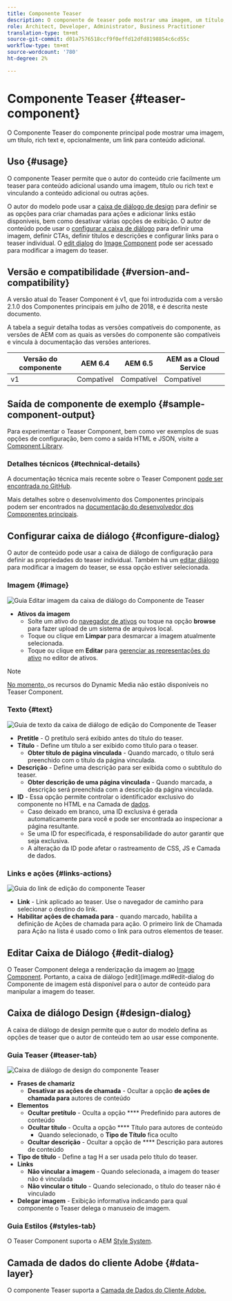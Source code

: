 ```yaml
---
title: Componente Teaser
description: O componente de teaser pode mostrar uma imagem, um título, rich text e, opcionalmente, vincular a conteúdo adicional.
role: Architect, Developer, Administrator, Business Practitioner
translation-type: tm+mt
source-git-commit: d01a7576518ccf9f0effd12dfd8198854c6cd55c
workflow-type: tm+mt
source-wordcount: '780'
ht-degree: 2%

---
```



# Componente Teaser {#teaser-component}

O Componente Teaser do componente principal pode mostrar uma imagem, um título, rich text e, opcionalmente, um link para conteúdo adicional.

## Uso {#usage}

O componente Teaser permite que o autor do conteúdo crie facilmente um teaser para conteúdo adicional usando uma imagem, título ou rich text e vinculando a conteúdo adicional ou outras ações.

O autor do modelo pode usar a [caixa de diálogo de design](#design-dialog) para definir se as opções para criar chamadas para ações e adicionar links estão disponíveis, bem como desativar várias opções de exibição. O autor de conteúdo pode usar o [configurar a caixa de diálogo](#configure-dialog) para definir uma imagem, definir CTAs, definir títulos e descrições e configurar links para o teaser individual. O [edit dialog](image.md#edit-dialog) do [Image Component](image.md) pode ser acessado para modificar a imagem do teaser.

## Versão e compatibilidade {#version-and-compatibility}

A versão atual do Teaser Component é v1, que foi introduzida com a versão 2.1.0 dos Componentes principais em julho de 2018, e é descrita neste documento.

A tabela a seguir detalha todas as versões compatíveis do componente, as versões de AEM com as quais as versões do componente são compatíveis e vincula à documentação das versões anteriores.

| Versão do componente | AEM 6.4 | AEM 6.5 | AEM as a Cloud Service |
|---|---|---|---|
| v1 | Compatível | Compatível | Compatível |

## Saída de componente de exemplo {#sample-component-output}

Para experimentar o Teaser Component, bem como ver exemplos de suas opções de configuração, bem como a saída HTML e JSON, visite a [Component Library](https://adobe.com/go/aem_cmp_library_teaser).

### Detalhes técnicos {#technical-details}

A documentação técnica mais recente sobre o Teaser Component [pode ser encontrada no GitHub](https://adobe.com/go/aem_cmp_tech_teaser_v1).

Mais detalhes sobre o desenvolvimento dos Componentes principais podem ser encontrados na [documentação do desenvolvedor dos Componentes principais](/help/developing/overview.md).

## Configurar caixa de diálogo {#configure-dialog}

O autor de conteúdo pode usar a caixa de diálogo de configuração para definir as propriedades do teaser individual. Também há um [editar diálogo](#edit-dialog) para modificar a imagem do teaser, se essa opção estiver selecionada.

### Imagem {#image}

![Guia Editar imagem da caixa de diálogo do Componente de Teaser](/help/assets/teaser-edit-image.png)

* **Ativos da imagem**
   * Solte um ativo do [navegador de ativos](https://docs.adobe.com/content/help/en/experience-manager-cloud-service/sites/authoring/fundamentals/environment-tools.html) ou toque na opção **browse** para fazer upload de um sistema de arquivos local.
   * Toque ou clique em **Limpar** para desmarcar a imagem atualmente selecionada.
   * Toque ou clique em **Editar** para [gerenciar as representações do ativo](https://docs.adobe.com/content/help/en/experience-manager-cloud-service/assets/manage/manage-digital-assets.html) no editor de ativos.

>[!NOTE]
>
>[No momento, ](image.md#dynamic-media) os recursos do Dynamic Media não estão disponíveis no Teaser Component.

### Texto {#text}

![Guia de texto da caixa de diálogo de edição do Componente de Teaser](/help/assets/teaser-edit-text.png)

* **Pretitle**  - O pretítulo será exibido antes do título do teaser.
* **Título**  - Define um título a ser exibido como título para o teaser.
   * **Obter título de página vinculada**  - Quando marcado, o título será preenchido com o título da página vinculada.
* **Descrição**  - Define uma descrição para ser exibida como o subtítulo do teaser.
   * **Obter descrição de uma página vinculada**  - Quando marcada, a descrição será preenchida com a descrição da página vinculada.
* **ID**  - Essa opção permite controlar o identificador exclusivo do componente no HTML e na Camada de  [dados](/help/developing/data-layer/overview.md).
   * Caso deixado em branco, uma ID exclusiva é gerada automaticamente para você e pode ser encontrada ao inspecionar a página resultante.
   * Se uma ID for especificada, é responsabilidade do autor garantir que seja exclusiva.
   * A alteração da ID pode afetar o rastreamento de CSS, JS e Camada de dados.

### Links e ações {#links-actions}

![Guia do link de edição do componente Teaser](/help/assets/teaser-edit-link.png)

* **Link**  - Link aplicado ao teaser. Use o navegador de caminho para selecionar o destino do link.
* **Habilitar ações de chamada para**  - quando marcado, habilita a definição de Ações de chamada para ação. O primeiro link de Chamada para Ação na lista é usado como o link para outros elementos de teaser.

## Editar Caixa de Diálogo {#edit-dialog}

O Teaser Component delega a renderização da imagem ao [Image Component](image.md). Portanto, a caixa de diálogo [edit](image.md#edit-dialog do Componente de imagem está disponível para o autor de conteúdo para manipular a imagem do teaser.

## Caixa de diálogo Design {#design-dialog}

A caixa de diálogo de design permite que o autor do modelo defina as opções de teaser que o autor de conteúdo tem ao usar esse componente.

### Guia Teaser {#teaser-tab}

![Caixa de diálogo de design do componente Teaser](/help/assets/teaser-design.png)

* **Frases de chamariz**
   * **Desativar as ações de chamada**  - Ocultar a opção  **de ações de chamada para** autores de conteúdo
* **Elementos**
   * **Ocultar pretítulo**  - Oculta a opção  **** Predefinido para autores de conteúdo
   * **Ocultar título**  - Oculta a opção  **** Título para autores de conteúdo
      * Quando selecionado, o **Tipo de Título** fica oculto
   * **Ocultar descrição**  - Ocultar a opção de  **** Descrição para autores de conteúdo
* **Tipo de título**  - Define a tag H a ser usada pelo título do teaser.
* **Links**
   * **Não vincular a imagem**  - Quando selecionada, a imagem do teaser não é vinculada
   * **Não vincular o título**  - Quando selecionado, o título do teaser não é vinculado
* **Delegar imagem**  - Exibição informativa indicando para qual componente o Teaser delega o manuseio de imagem.

### Guia Estilos {#styles-tab}

O Teaser Component suporta o AEM [Style System](/help/get-started/authoring.md#component-styling).

## Camada de dados do cliente Adobe {#data-layer}

O componente Teaser suporta a [Camada de Dados do Cliente Adobe.](/help/developing/data-layer/overview.md)
